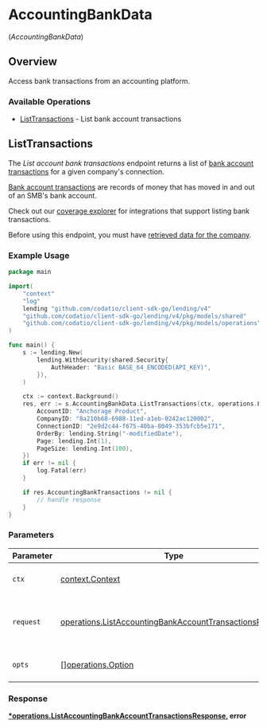 # AccountingBankData
(*AccountingBankData*)

## Overview

Access bank transactions from an accounting platform.

### Available Operations

* [ListTransactions](#listtransactions) - List bank account transactions

## ListTransactions

The *List account bank transactions* endpoint returns a list of [bank account transactions](https://docs.codat.io/lending-api#/schemas/BankTransactions) for a given company's connection.

[Bank account transactions](https://docs.codat.io/lending-api#/schemas/BankTransactions) are records of money that has moved in and out of an SMB's bank account.

Check out our [coverage explorer](https://knowledge.codat.io/supported-features/accounting?view=tab-by-data-type&dataType=bankTransactions) for integrations that support listing bank transactions.

Before using this endpoint, you must have [retrieved data for the company](https://docs.codat.io/lending-api#/operations/refresh-company-data).


### Example Usage

```go
package main

import(
	"context"
	"log"
	lending "github.com/codatio/client-sdk-go/lending/v4"
	"github.com/codatio/client-sdk-go/lending/v4/pkg/models/shared"
	"github.com/codatio/client-sdk-go/lending/v4/pkg/models/operations"
)

func main() {
    s := lending.New(
        lending.WithSecurity(shared.Security{
            AuthHeader: "Basic BASE_64_ENCODED(API_KEY)",
        }),
    )

    ctx := context.Background()
    res, err := s.AccountingBankData.ListTransactions(ctx, operations.ListAccountingBankAccountTransactionsRequest{
        AccountID: "Anchorage Product",
        CompanyID: "8a210b68-6988-11ed-a1eb-0242ac120002",
        ConnectionID: "2e9d2c44-f675-40ba-8049-353bfcb5e171",
        OrderBy: lending.String("-modifiedDate"),
        Page: lending.Int(1),
        PageSize: lending.Int(100),
    })
    if err != nil {
        log.Fatal(err)
    }

    if res.AccountingBankTransactions != nil {
        // handle response
    }
}
```

### Parameters

| Parameter                                                                                                                          | Type                                                                                                                               | Required                                                                                                                           | Description                                                                                                                        |
| ---------------------------------------------------------------------------------------------------------------------------------- | ---------------------------------------------------------------------------------------------------------------------------------- | ---------------------------------------------------------------------------------------------------------------------------------- | ---------------------------------------------------------------------------------------------------------------------------------- |
| `ctx`                                                                                                                              | [context.Context](https://pkg.go.dev/context#Context)                                                                              | :heavy_check_mark:                                                                                                                 | The context to use for the request.                                                                                                |
| `request`                                                                                                                          | [operations.ListAccountingBankAccountTransactionsRequest](../../models/operations/listaccountingbankaccounttransactionsrequest.md) | :heavy_check_mark:                                                                                                                 | The request object to use for the request.                                                                                         |
| `opts`                                                                                                                             | [][operations.Option](../../models/operations/option.md)                                                                           | :heavy_minus_sign:                                                                                                                 | The options for this request.                                                                                                      |


### Response

**[*operations.ListAccountingBankAccountTransactionsResponse](../../models/operations/listaccountingbankaccounttransactionsresponse.md), error**

